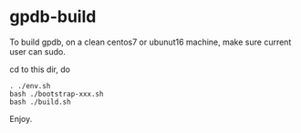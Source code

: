 # gpdb-build
To build gpdb, on a clean centos7 or ubunut16 machine, make sure current
user can sudo.   

cd to this dir, do
```
. ./env.sh
bash ./bootstrap-xxx.sh
bash ./build.sh
```

Enjoy.
